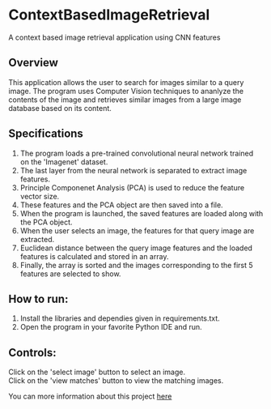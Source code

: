 # ContextBasedImageRetrieval
A context based image retrieval application using CNN features

## Overview
This application allows the user to search for images similar to a query image. The program uses Computer Vision techniques to ananlyze the contents of the image and retrieves similar images from a large image database based on its content.  

## Specifications
1. The program loads a pre-trained convolutional neural network trained on the 'Imagenet' dataset.   
2. The last layer from the neural network is separated to extract image features.   
3. Principle Componenet Analysis (PCA) is used to reduce the feature vector size.  
4. These features and the PCA object are then saved into a file.  
5. When the program is launched, the saved features are loaded along with the PCA object.   
6. When the user selects an image, the features for that query image are extracted.  
7. Euclidean distance between the query image features and the loaded features is calculated and stored in an array.  
8. Finally, the array is sorted and the images corresponding to the first 5 features are selected to show.  

## How to run:
1. Install the libraries and dependies given in requirements.txt.  
2. Open the program in your favorite Python IDE and run.  

## Controls:
Click on the 'select image' button to select an image.  
Click on the 'view matches' button to view the matching images.  

You can more information about this project [here](https://talalwasim.weebly.com/context-based-image-retrieval.html)